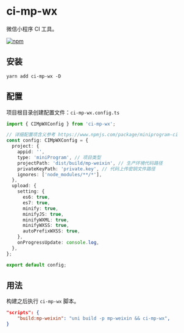 # ci-mp-wx

微信小程序 CI 工具。

[![npm](https://img.shields.io/npm/v/ci-mp-wx?logo=npm)](https://www.npmjs.com/package/ci-mp-wx)

## 安装

`yarn add ci-mp-wx -D`

## 配置

项目根目录创建配置文件：`ci-mp-wx.config.ts`

```ts
import { CIMpWXConfig } from 'ci-mp-wx';

// 详细配置项含义参考 https://www.npmjs.com/package/miniprogram-ci
const config: CIMpWXConfig = {
  project: {
    appid: '',
    type: 'miniProgram', // 项目类型
    projectPath: 'dist/build/mp-weixin', // 生产环境代码路径
    privateKeyPath: 'private.key', // 代码上传密钥文件路径
    ignores: ['node_modules/**/*'],
  },
  upload: {
    setting: {
      es6: true,
      es7: true,
      minify: true,
      minifyJS: true,
      minifyWXML: true,
      minifyWXSS: true,
      autoPrefixWXSS: true,
    },
    onProgressUpdate: console.log,
  },
};

export default config;
```

## 用法

构建之后执行 `ci-mp-wx` 脚本。

```json
"scripts": {
    "build:mp-weixin": "uni build -p mp-weixin && ci-mp-wx",
}
```
